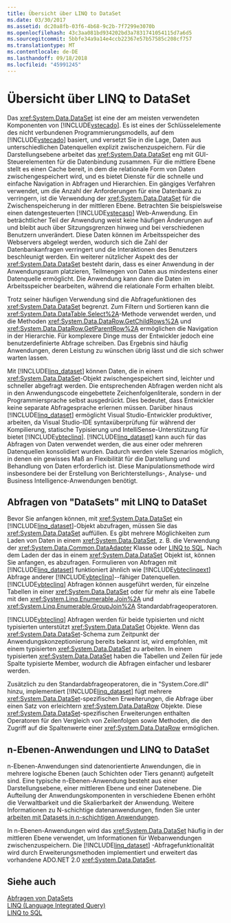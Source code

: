 ```yaml
---
title: Übersicht über LINQ to DataSet
ms.date: 03/30/2017
ms.assetid: dc20a8fb-03f6-4b68-9c2b-7f7299e3070b
ms.openlocfilehash: 43c3aa081bd934202bd3a7831741054115d7a6d5
ms.sourcegitcommit: 5bbfe34a9a14e4ccb22367e57b57585c208cf757
ms.translationtype: MT
ms.contentlocale: de-DE
ms.lasthandoff: 09/18/2018
ms.locfileid: "45991245"
---
```

# <a name="linq-to-dataset-overview"></a>Übersicht über LINQ to DataSet
Das <xref:System.Data.DataSet> ist eine der am meisten verwendeten Komponenten von [!INCLUDE[vstecado](../../../../includes/vstecado-md.md)]. Es ist eines der Schlüsselelemente des nicht verbundenen Programmierungsmodells, auf dem [!INCLUDE[vstecado](../../../../includes/vstecado-md.md)] basiert, und versetzt Sie in die Lage, Daten aus unterschiedlichen Datenquellen explizit zwischenzuspeichern. Für die Darstellungsebene arbeitet das <xref:System.Data.DataSet> eng mit GUI-Steuerelementen für die Datenbindung zusammen. Für die mittlere Ebene stellt es einen Cache bereit, in dem die relationale Form von Daten zwischengespeichert wird, und es bietet Dienste für die schnelle und einfache Navigation in Abfragen und Hierarchien. Ein gängiges Verfahren verwendet, um die Anzahl der Anforderungen für eine Datenbank zu verringern, ist die Verwendung der <xref:System.Data.DataSet> für die Zwischenspeicherung in der mittleren Ebene. Betrachten Sie beispielsweise einen datengesteuerten [!INCLUDE[vstecasp](../../../../includes/vstecasp-md.md)] Web-Anwendung. Ein beträchtlicher Teil der Anwendung weist keine häufigen Änderungen auf und bleibt auch über Sitzungsgrenzen hinweg und bei verschiedenen Benutzern unverändert. Diese Daten können im Arbeitsspeicher des Webservers abgelegt werden, wodurch sich die Zahl der Datenbankanfragen verringert und die Interaktionen des Benutzers beschleunigt werden. Ein weiterer nützlicher Aspekt des der <xref:System.Data.DataSet> besteht darin, dass es einer Anwendung in der Anwendungsraum platzieren, Teilmengen von Daten aus mindestens einer Datenquelle ermöglicht. Die Anwendung kann dann die Daten im Arbeitsspeicher bearbeiten, während die relationale Form erhalten bleibt.  
  
 Trotz seiner häufigen Verwendung sind die Abfragefunktionen des <xref:System.Data.DataSet> begrenzt. Zum Filtern und Sortieren kann die <xref:System.Data.DataTable.Select%2A>-Methode verwendet werden, und die Methoden <xref:System.Data.DataRow.GetChildRows%2A> und <xref:System.Data.DataRow.GetParentRow%2A> ermöglichen die Navigation in der Hierarchie. Für komplexere Dinge muss der Entwickler jedoch eine benutzerdefinierte Abfrage schreiben. Das Ergebnis sind häufig Anwendungen, deren Leistung zu wünschen übrig lässt und die sich schwer warten lassen.  
  
 Mit [!INCLUDE[linq_dataset](../../../../includes/linq-dataset-md.md)] können Daten, die in einem <xref:System.Data.DataSet>-Objekt zwischengespeichert sind, leichter und schneller abgefragt werden. Die entsprechenden Abfragen werden nicht als in den Anwendungscode eingebettete Zeichenfolgenliterale, sondern in der Programmiersprache selbst ausgedrückt. Dies bedeutet, dass Entwickler keine separate Abfragesprache erlernen müssen. Darüber hinaus [!INCLUDE[linq_dataset](../../../../includes/linq-dataset-md.md)] ermöglicht Visual Studio-Entwickler produktiver, arbeiten, da Visual Studio-IDE syntaxüberprüfung für während der Kompilierung, statische Typisierung und IntelliSense-Unterstützung für bietet [!INCLUDE[vbteclinq](../../../../includes/vbteclinq-md.md)]. [!INCLUDE[linq_dataset](../../../../includes/linq-dataset-md.md)] kann auch für das Abfragen von Daten verwendet werden, die aus einer oder mehreren Datenquellen konsolidiert wurden. Dadurch werden viele Szenarios möglich, in denen ein gewisses Maß an Flexibilität für die Darstellung und Behandlung von Daten erforderlich ist. Diese Manipulationsmethode wird insbesondere bei der Erstellung von Berichterstellungs-, Analyse- und Business Intelligence-Anwendungen benötigt.  
  
## <a name="querying-datasets-using-linq-to-dataset"></a>Abfragen von "DataSets" mit LINQ to DataSet  
 Bevor Sie anfangen können, mit <xref:System.Data.DataSet> ein [!INCLUDE[linq_dataset](../../../../includes/linq-dataset-md.md)]-Objekt abzufragen, müssen Sie das <xref:System.Data.DataSet> auffüllen. Es gibt mehrere Möglichkeiten zum Laden von Daten in einem <xref:System.Data.DataSet>, z. B. die Verwendung der <xref:System.Data.Common.DataAdapter> Klasse oder [LINQ to SQL](../../../../docs/framework/data/adonet/sql/linq/index.md). Nach dem Laden der das in einem <xref:System.Data.DataSet> Objekt ist, können Sie anfangen, es abzufragen. Formulieren von Abfragen mit [!INCLUDE[linq_dataset](../../../../includes/linq-dataset-md.md)] funktioniert ähnlich wie [!INCLUDE[vbteclinqext](../../../../includes/vbteclinqext-md.md)] Abfrage anderer [!INCLUDE[vbteclinq](../../../../includes/vbteclinq-md.md)]--fähiger Datenquellen. [!INCLUDE[vbteclinq](../../../../includes/vbteclinq-md.md)] Abfragen können ausgeführt werden, für einzelne Tabellen in einer <xref:System.Data.DataSet> oder für mehr als eine Tabelle mit den <xref:System.Linq.Enumerable.Join%2A> und <xref:System.Linq.Enumerable.GroupJoin%2A> Standardabfrageoperatoren.  
  
 [!INCLUDE[vbteclinq](../../../../includes/vbteclinq-md.md)] Abfragen werden für beide typisierten und nicht typisierten unterstützt <xref:System.Data.DataSet> Objekte. Wenn das <xref:System.Data.DataSet>-Schema zum Zeitpunkt der Anwendungskonzeptionierung bereits bekannt ist, wird empfohlen, mit einem typisierten <xref:System.Data.DataSet> zu arbeiten. In einem typisierten <xref:System.Data.DataSet> haben die Tabellen und Zeilen für jede Spalte typisierte Member, wodurch die Abfragen einfacher und lesbarer werden.  
  
 Zusätzlich zu den Standardabfrageoperatoren, die in "System.Core.dll" hinzu, implementiert [!INCLUDE[linq_dataset](../../../../includes/linq-dataset-md.md)] fügt mehrere <xref:System.Data.DataSet>-spezifischen Erweiterungen, die Abfrage über einen Satz von erleichtern <xref:System.Data.DataRow> Objekte. Diese <xref:System.Data.DataSet>-spezifischen Erweiterungen enthalten Operatoren für den Vergleich von Zeilenfolgen sowie Methoden, die den Zugriff auf die Spaltenwerte einer <xref:System.Data.DataRow> ermöglichen.  
  
## <a name="n-tier-applications-and-linq-to-dataset"></a>n-Ebenen-Anwendungen und LINQ to DataSet  
 n-Ebenen-Anwendungen sind datenorientierte Anwendungen, die in mehrere logische Ebenen (auch Schichten oder Tiers genannt) aufgeteilt sind. Eine typische n-Ebenen-Anwendung besteht aus einer Darstellungsebene, einer mittleren Ebene und einer Datenebene. Die Aufteilung der Anwendungskomponenten in verschiedene Ebenen erhöht die Verwaltbarkeit und die Skalierbarkeit der Anwendung.  Weitere Informationen zu N-schichtige datenanwendungen, finden Sie unter [arbeiten mit Datasets in n-schichtigen Anwendungen](/visualstudio/data-tools/work-with-datasets-in-n-tier-applications).  
  
 In n-Ebenen-Anwendungen wird das <xref:System.Data.DataSet> häufig in der mittleren Ebene verwendet, um Informationen für Webanwendungen zwischenzuspeichern. Die [!INCLUDE[linq_dataset](../../../../includes/linq-dataset-md.md)] -Abfragefunktionalität wird durch Erweiterungsmethoden implementiert und erweitert das vorhandene ADO.NET 2.0 <xref:System.Data.DataSet>.  
  
## <a name="see-also"></a>Siehe auch  
 [Abfragen von DataSets](../../../../docs/framework/data/adonet/querying-datasets-linq-to-dataset.md)  
 [LINQ (Language Integrated Query)](https://msdn.microsoft.com/library/a73c4aec-5d15-4e98-b962-1274021ea93d)  
 [LINQ to SQL](../../../../docs/framework/data/adonet/sql/linq/index.md)
